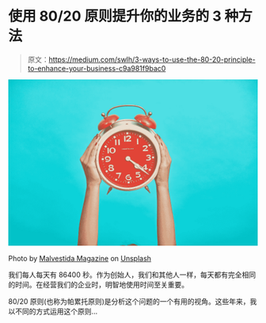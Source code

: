 # 使用 80/20 原则提升你的业务的 3 种方法

> 原文：<https://medium.com/swlh/3-ways-to-use-the-80-20-principle-to-enhance-your-business-c9a981f9bac0>

![](img/7b1ac9552d01e031a3585b1b8c003d95.png)

Photo by [Malvestida Magazine](https://unsplash.com/@malvestida?utm_source=medium&utm_medium=referral) on [Unsplash](https://unsplash.com?utm_source=medium&utm_medium=referral)

我们每人每天有 86400 秒。作为创始人，我们和其他人一样，每天都有完全相同的时间。在经营我们的企业时，明智地使用时间至关重要。

80/20 原则(也称为帕累托原则)是分析这个问题的一个有用的视角。这些年来，我以不同的方式运用这个原则…